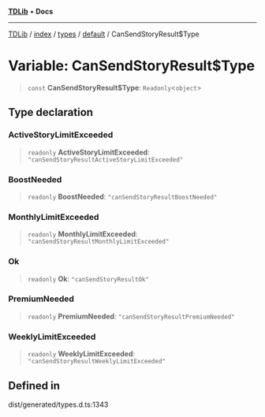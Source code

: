 [**TDLib**](../../../../../../README.md) • **Docs**

***

[TDLib](../../../../../../modules.md) / [index](../../../../../README.md) / [types](../../../README.md) / [default](../README.md) / CanSendStoryResult$Type

# Variable: CanSendStoryResult$Type

> `const` **CanSendStoryResult$Type**: `Readonly`\<`object`\>

## Type declaration

### ActiveStoryLimitExceeded

> `readonly` **ActiveStoryLimitExceeded**: `"canSendStoryResultActiveStoryLimitExceeded"`

### BoostNeeded

> `readonly` **BoostNeeded**: `"canSendStoryResultBoostNeeded"`

### MonthlyLimitExceeded

> `readonly` **MonthlyLimitExceeded**: `"canSendStoryResultMonthlyLimitExceeded"`

### Ok

> `readonly` **Ok**: `"canSendStoryResultOk"`

### PremiumNeeded

> `readonly` **PremiumNeeded**: `"canSendStoryResultPremiumNeeded"`

### WeeklyLimitExceeded

> `readonly` **WeeklyLimitExceeded**: `"canSendStoryResultWeeklyLimitExceeded"`

## Defined in

dist/generated/types.d.ts:1343
